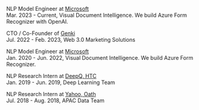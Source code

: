 NLP Model Engineer at [Microsoft](https://www.microsoft.com/)  
<light>Mar. 2023 - Current, Visual Document Intelligence. We build Azure Form Recognizer with OpenAI.</light>

CTO / Co-Founder of [Genki](https://twitter.com/Genki_io)  
<light>Jul. 2022 - Feb. 2023, Web 3.0 Marketing Solutions</light>

NLP Model Engineer at [Microsoft](https://www.microsoft.com/)  
<light>Jan. 2020 - Jun. 2022, Visual Document Intelligence. We build Azure Form Recognizer.</light>

NLP Research Intern at [DeepQ, HTC](https://deepq.com/)  
<light>Jan. 2019 - Jun. 2019, Deep Learning Team</light>

NLP Research Intern at [Yahoo, Oath](https://www.oath.com/brands/yahoo/)  
<light>Jul. 2018 - Aug. 2018, APAC Data Team</light>

<!-- Deep Learning Intern at [NADI System Co.](https://www.nadi3docms.com/)  
<light>Nov. 2017 - Jun. 2018</light> -->

<!-- Data Engineer Intern at [Trend Micro](http://www.trendmicro.com.tw/)  
<light>Sep. 2017 - Feb. 2018, IoT Reputation Service Team</light> -->

<!-- Android Developer Intern at [National Chip Implementation Center, Taiwan](https://www.cic.org.tw/)  
<light>Jul. 2015 - Aug. 2015, Advanced Technology Division</light> -->
